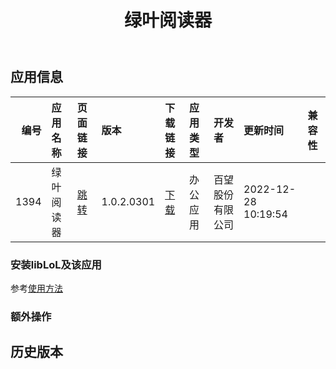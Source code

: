 ﻿---
id: 1394
title: 绿叶阅读器
toc: true
weight: 1394
---

## 应用信息 
|   编号 | 应用名称   | 页面链接                                        | 版本         | 下载链接                                                                                    | 应用类型   | 开发者      | 更新时间                | 兼容性   |
|-----:|:-------|:--------------------------------------------|:-----------|:----------------------------------------------------------------------------------------|:-------|:---------|:--------------------|:------|
| 1394 | 绿叶阅读器  | [跳转](http://app.loongapps.cn/#/detail/1394) | 1.0.2.0301 | [下载](http://113.24.212.22:8090/upload/file/greenpaperreader-1.0.2.0301.loongarch64.deb) | 办公应用   | 百望股份有限公司 | 2022-12-28 10:19:54 |       |
### 安装libLoL及该应用 
参考[使用方法](/docs/usage) 
### 额外操作 


## 历史版本 
 